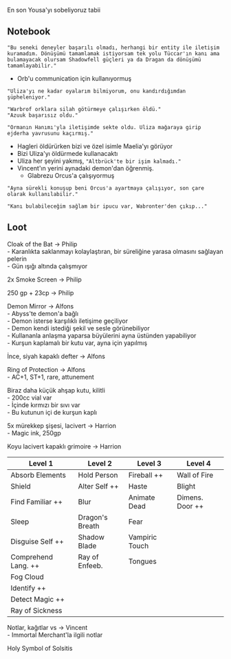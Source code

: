 En son Yousa'yı sobeliyoruz tabii  
  
## Notebook  
```  
"Bu seneki deneyler başarılı olmadı, herhangi bir entity ile iletişim kuramadım. Dönüşümü tamamlamak istiyorsam tek yolu Tüccar'ın kanı ama bulamayacak olursam Shadowfell güçleri ya da Dragan da dönüşümü tamamlayabilir."  
```  
  
- Orb'u communication için kullanıyormuş  
  
```  
"Uliza'yı ne kadar oyalarım bilmiyorum, onu kandırdığımdan şüpheleniyor."  
```  
  
```  
"Warbrof orklara silah götürmeye çalışırken öldü."  
"Azuuk başarısız oldu."  
```  
  
```  
"Ormanın Hanımı'yla iletişimde sekte oldu. Uliza mağaraya girip ejderha yavrusunu kaçırmış."  
```  
  
- Hagleri öldürürken bizi ve özel isimle Maelia'yı görüyor  
- Bizi Uliza'yı öldürmede kullanacaktı  
- Uliza her şeyini yakmış, `"Altbrück'te bir işim kalmadı."`  
- Vincent'ın yerini aynadaki demon'dan öğrenmiş.  
	- Glabrezu Orcus'a çalışıyormuş  
  
```  
"Ayna sürekli konuşup beni Orcus'a ayartmaya çalışıyor, son çare olarak kullanılabilir."  
```  
  
```  
"Kanı bulabileceğim sağlam bir ipucu var, Wabronter'den çıkıp..."  
```  
  
## Loot  
Cloak of the Bat -> Philip  
	- Karanlıkta saklanmayı kolaylaştıran, bir süreliğine yarasa olmasını sağlayan pelerin  
	- Gün ışığı altında çalışmıyor  
  
2x Smoke Screen -> Philip  
  
250 gp + 23cp -> Philip  
  
Demon Mirror -> Alfons	  
	- Abyss'te demon'a bağlı  
	- Demon isterse karşılıklı iletişime geçiliyor  
	- Demon kendi istediği şekil ve sesle görünebiliyor  
	- Kullananla anlaşma yaparsa büyülerini ayna üstünden yapabiliyor  
	- Kurşun kaplamalı bir kutu var, ayna için yapılmış  
  
İnce, siyah kapaklı defter -> Alfons  
  
Ring of Protection -> Alfons  
	- AC+1, ST+1, rare, attunement  
  
Biraz daha küçük ahşap kutu, kilitli  
	- 200cc vial var  
	- İçinde kırmızı bir sıvı var  
	- Bu kutunun içi de kurşun kaplı  
  
5x mürekkep şişesi, lacivert -> Harrion  
	- Magic ink, 250gp  
  
Koyu lacivert kapaklı grimoire -> Harrion  
  
| Level 1             | Level 2         | Level 3        | Level 4         |  
|---------------------|-----------------|----------------|-----------------|  
| Absorb Elements     | Hold Person     | Fireball ++    | Wall of Fire    |  
| Shield              | Alter Self ++   | Haste          | Blight          |  
| Find Familiar ++    | Blur            | Animate Dead   | Dimens. Door ++ |  
| Sleep               | Dragon's Breath | Fear           |                 |  
| Disguise Self ++    | Shadow Blade    | Vampiric Touch |                 |  
| Comprehend Lang. ++ | Ray of Enfeeb.  | Tongues        |                 |  
| Fog Cloud           |                 |                |                 |  
| Identify ++         |                 |                |                 |  
| Detect Magic ++     |                 |                |                 |  
| Ray of Sickness     |                 |                |                 |  
  
Notlar, kağıtlar vs -> Vincent  
	- Immortal Merchant'la ilgili notlar  
  
Holy Symbol of Solsitis